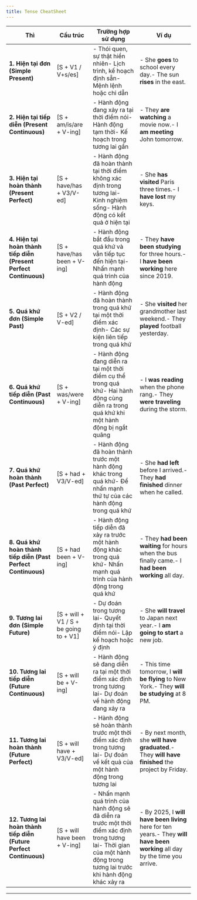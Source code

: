 ```yaml
---
title: Tense CheatSheet
---
```


| **Thì**                                                            | **Cấu trúc**                           | **Trường hợp sử dụng**                                                                                                                                                          | **Ví dụ**                                                                                                                       |
| ------------------------------------------------------------------ | -------------------------------------- | ------------------------------------------------------------------------------------------------------------------------------------------------------------------------------- | ------------------------------------------------------------------------------------------------------------------------------- |
| **1. Hiện tại đơn (Simple Present)**                               | [S + V1 / V+s/es]                      | - Thói quen, sự thật hiển nhiên- Lịch trình, kế hoạch định sẵn- Mệnh lệnh hoặc chỉ dẫn                                                                                  | - She **goes** to school every day.- The sun **rises** in the east.                                                         |
| **2. Hiện tại tiếp diễn (Present Continuous)**                     | [S + am/is/are + V-ing]                | - Hành động đang xảy ra tại thời điểm nói- Hành động tạm thời- Kế hoạch trong tương lai gần                                                                             | - They **are watching** a movie now.- I **am meeting** John tomorrow.                                                       |
| **3. Hiện tại hoàn thành (Present Perfect)**                       | [S + have/has + V3/V-ed]               | - Hành động đã hoàn thành tại thời điểm không xác định trong tương lai- Kinh nghiệm sống- Hành động có kết quả ở hiện tại                                               | - She **has visited** Paris three times.- I **have lost** my keys.                                                          |
| **4. Hiện tại hoàn thành tiếp diễn (Present Perfect Continuous)**  | [S + have/has been + V-ing]            | - Hành động bắt đầu trong quá khứ và vẫn tiếp tục đến hiện tại- Nhấn mạnh quá trình của hành động                                                                           | - They **have been studying** for three hours.- I **have been working** here since 2019.                                    |
| **5. Quá khứ đơn (Simple Past)**                                   | [S + V2 / V-ed]                        | - Hành động đã hoàn thành trong quá khứ tại một thời điểm xác định- Các sự kiện liên tiếp trong quá khứ                                                                     | - She **visited** her grandmother last weekend.- They **played** football yesterday.                                        |
| **6. Quá khứ tiếp diễn (Past Continuous)**                         | [S + was/were + V-ing]                 | - Hành động đang diễn ra tại một thời điểm cụ thể trong quá khứ- Hai hành động cùng diễn ra trong quá khứ khi một hành động bị ngắt quãng                                   | - I **was reading** when the phone rang.- They **were traveling** during the storm.                                         |
| **7. Quá khứ hoàn thành (Past Perfect)**                           | [S + had + V3/V-ed]                    | - Hành động đã hoàn thành trước một hành động khác trong quá khứ- Để nhấn mạnh thứ tự của các hành động trong quá khứ                                                       | - She **had left** before I arrived.- They **had finished** dinner when he called.                                          |
| **8. Quá khứ hoàn thành tiếp diễn (Past Perfect Continuous)**      | [S + had been + V-ing]                 | - Hành động tiếp diễn đã xảy ra trước một hành động khác trong quá khứ- Nhấn mạnh quá trình của hành động trong quá khứ                                                     | - They **had been waiting** for hours when the bus finally came.- I **had been working** all day.                           |
| **9. Tương lai đơn (Simple Future)**                               | [S + will + V1 / S + be going to + V1] | - Dự đoán trong tương lai- Quyết định tại thời điểm nói- Lập kế hoạch hoặc ý định                                                                                       | - She **will travel** to Japan next year.- I **am going to start** a new job.                                               |
| **10. Tương lai tiếp diễn (Future Continuous)**                    | [S + will be + V-ing]                  | - Hành động sẽ đang diễn ra tại một thời điểm xác định trong tương lai- Dự đoán về hành động đang xảy ra                                                                    | - This time tomorrow, I **will be flying** to New York.- They **will be studying** at 8 PM.                                 |
| **11. Tương lai hoàn thành (Future Perfect)**                      | [S + will have + V3/V-ed]              | - Hành động sẽ hoàn thành trước một thời điểm xác định trong tương lai- Dự đoán về kết quả của một hành động trong tương lai                                                | - By next month, she **will have graduated**.- They **will have finished** the project by Friday.                           |
| **12. Tương lai hoàn thành tiếp diễn (Future Perfect Continuous)** | [S + will have been + V-ing]           | - Nhấn mạnh quá trình của hành động sẽ đã diễn ra trước một thời điểm xác định trong tương lai- Thời gian của một hành động trong tương lai trước khi hành động khác xảy ra | - By 2025, I **will have been living** here for ten years.- They **will have been working** all day by the time you arrive. |

---
